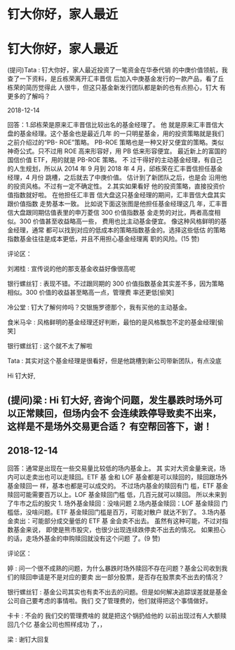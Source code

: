 # 钉大你好，家人最近

# 钉大你好，家人最近

(提问)Tata : 钉大你好，家人最近投资了一笔资金在华泰代销 的中庚价值领航，我查了一下资料，是丘栋荣离开汇丰晋信 后加入中庚基金发行的一款产品，看了丘栋荣的简历觉得此 人很牛，但这只基金新发行团队都是新的也有点担心，钉大 有更多的了解吗？

2018-12-14

回答：1.邱栋荣是原来汇丰晋信比较出名的基金经理了。 他 就是原来汇丰晋信大盘的基金经理。这个基金也是最近几年 的一只明星基金，用的投资策略就是我们之前介绍过的“PB- ROE”策略。 PB-ROE 策略也是一种又好又便宜的策略。类似 神奇公式。只不过用 ROE 高来形容好，用 PB 低来形容便宜。 最近新上的富国的国信价值 ETF，用的就是 PB-ROE 策略。 不 过干得好的主动基金经理，有自己的人生规划，所以从 2014 年 9 月到 2018 年 4 月，邱栋荣在汇丰晋信担任基金经理，4 月份 跳槽，之后就去了中庚价值。 估计到了新团队之后，也是会 沿用他的投资风格。不过有一定不确定性。 2.其实如果看好 他的投资策略，直接投资价值指数就好啦。 在他担任汇丰晋 信大盘这只基金经理的期间，汇丰晋信大盘其实跟价值指数 走势基本一致。 比如说下面这张图是他担任基金经理这几 年，汇丰晋信大盘跟同期估值表里的申万菱信 300 价值指数基 金走势的对比，两者高度相似。300 价值甚至收益略高一些， 费用也比主动基金便宜。 像这种风格鲜明的基金经理，通常 都可以找到对应的低成本的策略指数基金的。选择这些低估 的策略指数基金往往是成本更低，并且不用担心基金经理离 职的风险。(15 赞)

评论区：

刘湘桂 : 宣传说的他的那支基金收益好像很高呢

银行螺丝钉 : 表现不错。不过跟同期的 300 价值指数基金其实差不多，因为策略相似。300 价值的收益甚至略高一点，管理费 率还更低[偷笑]

冷公堂 : 钉大了解何帅吗？交银施罗德那个，我有买他的主动基金。

食米马伞 : 风格鲜明的基金经理还好判断，最怕的是风格飘忽不定的基金经理[偷笑]

银行螺丝钉 : 这个就不太了解啦

Tata : 其实对这个基金经理是很看好，但是他跳槽到新公司带新团队，有点没底

Hi 钉大好,

## (提问)梁 : Hi 钉大好, 咨询个问题，发生暴跌时场外可以正常赎回，但场内会不 会连续跌停导致卖不出来，这样是不是场外交易更合适？ 有空帮回答下，谢！

## 2018-12-14

回答：通常是出现在一些交易量比较低的场内基金上。 其 实对大资金量来说，场内可以走卖出也可以走赎回。ETF 基 金和 LOF 基金都是可以赎回的，赎回跟场外基金赎回一 样，基本也都是可以成交的。 不过场内基金的赎回有门 槛，ETF 基金赎回可能需要百万以上。LOF 基金赎回门槛 低，几百元就可以赎回。 所以未来到了牛市之后的股灾 1\. 场外基金赎回：没啥问题 2.场内基金赎回：LOF 基金赎回 门槛低，没啥问题。ETF 基金赎回门槛是百万，可能对散户 就达不到了。 3.场内基金卖出：可能部分成交量低的 ETF 基 金会卖不出去。 虽然有这种可能，不过对指数基金来说， 即使是熊市股灾，也很少出现连续跌停卖不出去的情况。 如果担心的话，走场外基金的申购赎回就没有这个问题 了。(9 赞)

评论区：

婷 : 问一个很不成熟的问题，为什么暴跌时场外赎回不存在问题？基金公司收到我们的赎回申请是不是对应的要卖 出一部分股票，是否存在股票卖不出去的情况？

银行螺丝钉 : 基金公司其实也有卖不出去的问题。但是如何解决追踪误差就是基金公司自己要考虑的事情啦。我们 交了管理费的，他们就得把这个事情做好。

卡卡 : 不会的 我们交的管理费啥的 就是把这个锅扔给他的 以前出现过有人大额赎回几个亿 基金公司也照样成功 了，，

梁 : 谢钉大回复
